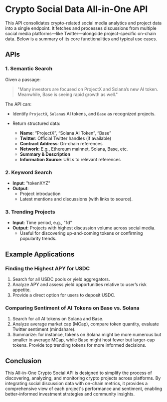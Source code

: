# Crypto Social Data All-in-One API

This API consolidates crypto-related social media analytics and project data into a single endpoint. It fetches and processes discussions from multiple social media platforms—like Twitter—alongside project-specific on-chain data. Below is a summary of its core functionalities and typical use cases.

## APIs

### 1. Semantic Search

Given a passage:

> "Many investors are focused on ProjectX and Solana’s new AI token. Meanwhile, Base is seeing rapid growth as well."

The API can:

- Identify `ProjectX`, `Solana`s AI tokens, and `Base` as recognized projects.
- Return structured data:

  - **Name**: “ProjectX”, “Solana AI Token”, “Base”
  - **Twitter**: Official Twitter handles (if available)
  - **Contract Address**: On-chain references
  - **Network**: E.g., Ethereum mainnet, Solana, Base, etc.
  - **Summary & Description**
  - **Information Source**: URLs to relevant references

### 2. Keyword Search

- **Input**: "tokenXYZ"
- **Output**:
  - Project introduction
  - Latest mentions and discussions (with links to source).

### 3. Trending Projects

- **Input**: Time period, e.g., "1d"
- **Output**: Projects with highest discussion volume across social media.
  - Useful for discovering up-and-coming tokens or confirming popularity trends.

## Example Applications

### **Finding the Highest APY for USDC**

1. Search for all USDC pools or yield aggregators.
2. Analyze APY and assess yield opportunities relative to user’s risk appetite.
3. Provide a direct option for users to deposit USDC.

### **Comparing Sentiment of AI Tokens on Base vs. Solana**

1. Search for all AI tokens on Solana and Base.
2. Analyze average market cap (MCap), compare token quantity, evaluate Twitter sentiment (mindshare).
3. Summarize: for instance, tokens on Solana might be more numerous but smaller in average MCap, while Base might host fewer but larger-cap tokens. Provide top trending tokens for more informed decisions.

## Conclusion

This All-in-One Crypto Social API is designed to simplify the process of discovering, analyzing, and monitoring crypto projects across platforms. By integrating social discussion data with on-chain metrics, it provides a comprehensive view of each project's performance and sentiment, enabling better-informed investment strategies and community insights.
